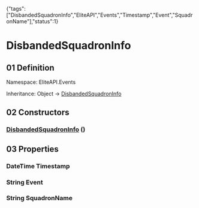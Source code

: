 {"tags":["DisbandedSquadronInfo","EliteAPI","Events","Timestamp","Event","SquadronName"],"status":1}

# DisbandedSquadronInfo

## 01 Definition

Namespace: <span class='code'>EliteAPI.Events</span>

Inheritance: <span class='code'>Object</span> → <span class='code'>[DisbandedSquadronInfo](../../EliteAPI/Events/DisbandedSquadronInfo.html)</span>

## 02 Constructors

### <span class='code'>[DisbandedSquadronInfo](../../EliteAPI/Events/DisbandedSquadronInfo.html)</span> ()

## 03 Properties

### <span class='code'>DateTime</span> Timestamp

### <span class='code'>String</span> Event

### <span class='code'>String</span> SquadronName

